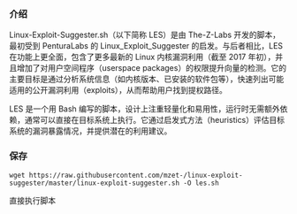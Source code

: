 ### 介绍

Linux-Exploit-Suggester.sh（以下简称 LES）是由 The-Z-Labs 开发的脚本，最初受到 PenturaLabs 的 Linux_Exploit_Suggester 的启发。与后者相比，LES 在功能上更全面，包含了更多最新的 Linux 内核漏洞利用（截至 2017 年初），并且增加了对用户空间程序（userspace packages）的权限提升向量的检测。它的主要目标是通过分析系统信息（如内核版本、已安装的软件包等），快速列出可能适用的公开漏洞利用（exploits），从而帮助用户找到提权路径。

LES 是一个用 Bash 编写的脚本，设计上注重轻量化和易用性，运行时无需额外依赖，通常可以直接在目标系统上执行。它通过启发式方法（heuristics）评估目标系统的漏洞暴露情况，并提供潜在的利用建议。





### 保存

```
wget https://raw.githubusercontent.com/mzet-/linux-exploit-suggester/master/linux-exploit-suggester.sh -O les.sh
```



直接执行脚本
